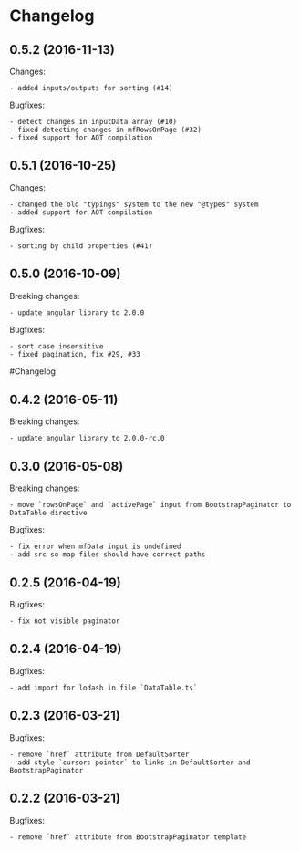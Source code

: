 # Changelog

## 0.5.2 (2016-11-13)

Changes:
    
    - added inputs/outputs for sorting (#14)
    
Bugfixes:

    - detect changes in inputData array (#10)
    - fixed detecting changes in mfRowsOnPage (#32)
    - fixed support for AOT compilation

## 0.5.1 (2016-10-25)

Changes:
    
    - changed the old "typings" system to the new "@types" system
    - added support for AOT compilation
    
Bugfixes:

    - sorting by child properties (#41)

## 0.5.0 (2016-10-09)

Breaking changes:

    - update angular library to 2.0.0
    
Bugfixes:

    - sort case insensitive
    - fixed pagination, fix #29, #33
    
#Changelog

## 0.4.2 (2016-05-11)

Breaking changes:

    - update angular library to 2.0.0-rc.0

## 0.3.0 (2016-05-08)

Breaking changes:

    - move `rowsOnPage` and `activePage` input from BootstrapPaginator to DataTable directive

Bugfixes:

    - fix error when mfData input is undefined
    - add src so map files should have correct paths

## 0.2.5 (2016-04-19)

Bugfixes:

    - fix not visible paginator

## 0.2.4 (2016-04-19)

Bugfixes:

    - add import for lodash in file `DataTable.ts`

## 0.2.3 (2016-03-21)

Bugfixes:

    - remove `href` attribute from DefaultSorter
    - add style `cursor: pointer` to links in DefaultSorter and BootstrapPaginator
    
## 0.2.2 (2016-03-21)

Bugfixes:

    - remove `href` attribute from BootstrapPaginator template
    
